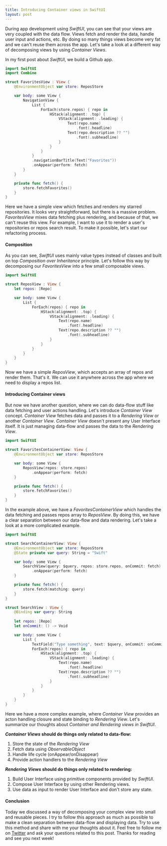 ```yaml
---
title: Introducing Container views in SwiftUI
layout: post
---
```


During app development using *SwiftUI*, you can see that your views are very coupled with the data flow. Views fetch and render the data, handle user input and actions, etc. By doing so many things views become very fat and we can't reuse them across the app. Let's take a look at a different way of decomposing views by using *Container Views*.

In my first post about *SwiftUI*, we build a Github app.

```swift
import SwiftUI
import Combine

struct FavoritesView : View {
    @EnvironmentObject var store: ReposStore

    var body: some View {
        NavigationView {
            List {
                ForEach(store.repos) { repo in
                    HStack(alignment: .top) {
                        VStack(alignment: .leading) {
                            Text(repo.name)
                                .font(.headline)
                            Text(repo.description ?? "")
                                .font(.subheadline)
                        }
                    }
                }
            }
            .navigationBarTitle(Text("Favorites"))
            .onAppear(perform: fetch)
        }
    }

    private func fetch() {
        store.fetchFavorites()
    }
}
```

Here we have a simple view which fetches and renders my starred repositories. It looks very straightforward, but there is a massive problem. *FavoritesView* mixes data fetching plus rendering, and because of that, we can't reuse this view. For example, I want to use it to render a user's repositories or repos search result. To make it possible, let's start our refactoring process.

#### Composition
As you can see, *SwiftUI* uses mainly value types instead of classes and built on top *Composition over Inheritance* principle. Let's follow this way by decomposing our *FavoritesView* into a few small composable views.

```swift
import SwiftUI

struct ReposView : View {
    let repos: [Repo]

    var body: some View {
        List {
            ForEach(repos) { repo in
                HStack(alignment: .top) {
                    VStack(alignment: .leading) {
                        Text(repo.name)
                            .font(.headline)
                        Text(repo.description ?? "")
                            .font(.subheadline)
                    }
                }
            }
        }
    }
}
```

Now we have a simple *ReposView*, which accepts an array of repos and render them. That's it. We can use it anywhere across the app where we need to display a repos list.

#### Introducing Container views
But now we have another question, where we can do data-flow stuff like data fetching and user actions handling. Let's introduce *Container View* concept. *Container View* fetches data and passes it to a *Rendering View* or another *Container View*. *Container View* doesn't present any User Interface itself. It is just managing data-flow and passes the data to the *Rendering View*.

```swift
import SwiftUI

struct FavoritesContainerView: View {
    @EnvironmentObject var store: ReposStore

    var body: some View {
        ReposView(repos: store.repos)
            .onAppear(perform: fetch)
    }

    private func fetch() {
        store.fetchFavorites()
    }
}
```

In the example above, we have a *FavoritesContainerView* which handles the data fetching and passes repos array to *ReposView*. By doing this, we have a clear separation between our data-flow and data rendering. Let's take a look at a more complicated example.

```swift
import SwiftUI

struct SearchContainerView: View {
    @EnvironmentObject var store: ReposStore
    @State private var query: String = "Swift"

    var body: some View {
        SearchView(query: $query, repos: store.repos, onCommit: fetch)
            .onAppear(perform: fetch)
    }

    private func fetch() {
        store.fetch(matching: query)
    }
}

struct SearchView : View {
    @Binding var query: String
    
    let repos: [Repo]
    let onCommit: () -> Void

    var body: some View {
        List {
            TextField("Type something", text: $query, onCommit: onCommit)
            ForEach(repos) { repo in
                HStack(alignment: .top) {
                    VStack(alignment: .leading) {
                        Text(repo.name)
                            .font(.headline)
                        Text(repo.description ?? "")
                            .font(.subheadline)
                    }
                }
            }
        }
    }
}
```

Here we have a more complex example, where *Container View* provides an acton handling closure and state binding to *Rendering View*. Let's summarize our thoughts about *Container and Rendering views in SwiftUI*.

***Container Views* should do things only related to data-flow:**
1. Store the state of the *Rendering View*
2. Fetch data using *ObservableObject*
3. Handle life cycle (onAppear/onDisappear)
4. Provide action handlers to the *Rendering View*

***Rendering Views* should do things only related to rendering:**
1. Build User Interface using primitive components provided by *SwiftUI*.
2. Compose User Interface by using other Rendering views.
3. Use data as input to render User Interface and don't store any state.

#### Conclusion
Today we discussed a way of decomposing your complex view into small and reusable pieces. I try to follow this approach as much as possible to make a clean separation between data-flow and displaying data. Try to use this method and share with me your thoughts about it. Feel free to follow me on [Twitter](https://twitter.com/mecid) and ask your questions related to this post. Thanks for reading and see you next week!  

